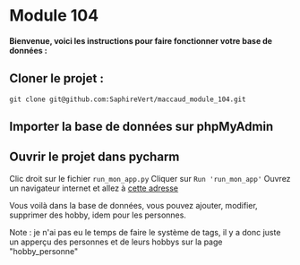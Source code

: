 # Module 104

#### Bienvenue, voici les instructions pour faire fonctionner votre base de données :

## Cloner le projet :
`git clone git@github.com:SaphireVert/maccaud_module_104.git`

## Importer la base de données sur phpMyAdmin

## Ouvrir le projet dans pycharm
Clic droit sur le fichier `run_mon_app.py`
Cliquer sur `Run 'run_mon_app'`
Ouvrez un navigateur internet et allez à [cette adresse](http://127.0.0.1:81/)

Vous voilà dans la base de données, vous pouvez ajouter, modifier, supprimer des hobby, idem pour les personnes.



Note : je n'ai pas eu le temps de faire le système de tags, il y a donc juste un apperçu des personnes et de leurs hobbys sur la page "hobby_personne"
